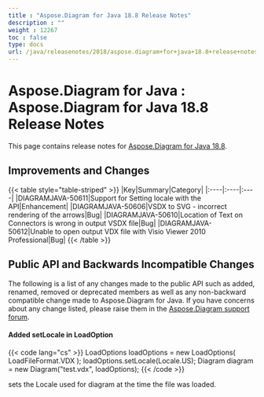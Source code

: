 ```yaml
---
title : "Aspose.Diagram for Java 18.8 Release Notes" 
description : "" 
weight : 12267 
toc : false
type: docs
url: /java/releasenotes/2018/aspose.diagram+for+java+18.8+release+notes/
---
```


# Aspose.Diagram for Java : Aspose.Diagram for Java 18.8 Release Notes


This page contains release notes for [Aspose.Diagram for Java 18.8](https://repository.aspose.com/repo/com/aspose/aspose-diagram/18.8/).

## Improvements and Changes

{{< table style="table-striped" >}}
|Key|Summary|Category|
|:----|:----|:----|
|DIAGRAMJAVA-50611|Support for Setting locale with the API|Enhancement|
|DIAGRAMJAVA-50606|VSDX to SVG - incorrect rendering of the arrows|Bug|
|DIAGRAMJAVA-50610|Location of Text on Connectors is wrong in output VSDX file|Bug|
|DIAGRAMJAVA-50612|Unable to open output VDX file with Visio Viewer 2010 Professional|Bug|
{{< /table >}}

## Public API and Backwards Incompatible Changes

The following is a list of any changes made to the public API such as added, renamed, removed or deprecated members as well as any non-backward compatible change made to Aspose.Diagram for Java. If you have concerns about any change listed, please raise them in the [Aspose.Diagram support forum](https://forum.aspose.com/c/diagram).

#### Added setLocale in LoadOption

{{< code lang="cs" >}}
        LoadOptions loadOptions = new LoadOptions( LoadFileFormat.VDX ); 
        loadOptions.setLocale(Locale.US);
        Diagram diagram = new Diagram("test.vdx", loadOptions); 
{{< /code >}}

sets the Locale used for diagram at the time the file was loaded.


